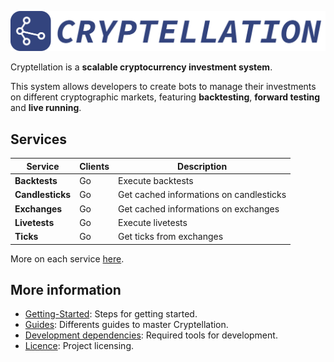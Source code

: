 ![Cryptellation Logo](website/static/images/title.png)

Cryptellation is a **scalable cryptocurrency investment system**.

This system allows developers to create bots to manage their investments on 
different cryptographic markets, featuring **backtesting**, **forward testing** and 
**live running**.

## Services 

| Service          | Clients    | Description                             |
|------------------|------------|-----------------------------------------|
| **Backtests**    | Go         | Execute backtests                       |
| **Candlesticks** | Go         | Get cached informations on candlesticks |
| **Exchanges**    | Go         | Get cached informations on exchanges    |
| **Livetests**    | Go         | Execute livetests                       |
| **Ticks**        | Go         | Get ticks from exchanges                |

More on each service [here](https://cryptellation.dev/docs/category/services).

## More information

* [Getting-Started](https://cryptellation.dev/docs/category/getting-started/): Steps for getting started.
* [Guides](https://cryptellation.dev/docs/category/guides): Differents guides to master Cryptellation.
* [Development dependencies](https://cryptellation.dev/docs/contributing/development-dependencies): Required tools for development.
* [Licence](./LICENSE): Project licensing.

